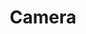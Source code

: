 ---
pid: CH133
title: Camera
location_transcription: City Hall
zipcode: '19116'
outside_phl: 
neighborhood: Somerton,Bustleton
age: '21'
age_range: 20-29
instagram: 
image_file_name: CH_133.jpg
proposal_transcription: |-
  it should be an old timey camera where children could touch and learn about it.
  or you can get a series of cameras from different era!
topic: Art,History,Technology
topic_summary: 0, 0, 0
type: Interactive,Concrete
keywords_other: 
credit: Matt Jacob
image_labels: 
twitter: 
facebook: 
permalink: "/monuments/ch133/"
layout: item-page
---